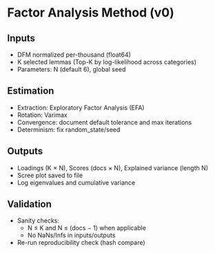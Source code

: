 # Factor Analysis Method (v0)

## Inputs
- DFM normalized per-thousand (float64)
- K selected lemmas (Top-K by log-likelihood across categories)
- Parameters: N (default 6), global seed

## Estimation
- Extraction: Exploratory Factor Analysis (EFA)
- Rotation: Varimax
- Convergence: document default tolerance and max iterations
- Determinism: fix random_state/seed

## Outputs
- Loadings (K × N), Scores (docs × N), Explained variance (length N)
- Scree plot saved to file
- Log eigenvalues and cumulative variance

## Validation
- Sanity checks:
    - N ≤ K and N ≤ (docs − 1) when applicable
    - No NaNs/Infs in inputs/outputs
- Re-run reproducibility check (hash compare)
